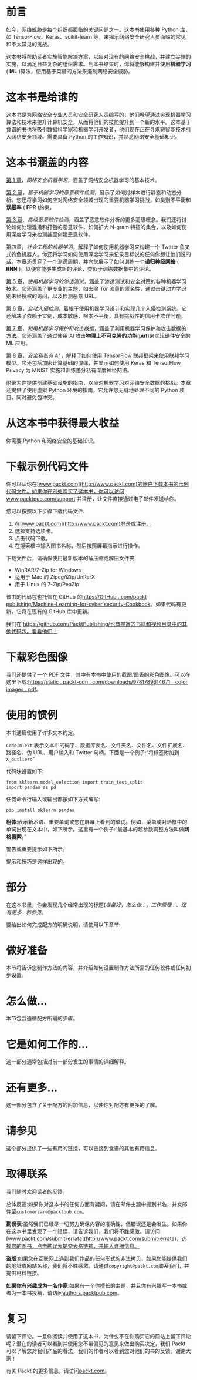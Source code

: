 

# 前言

如今，网络威胁是每个组织都面临的关键问题之一。这本书使用各种 Python 库，如 TensorFlow、Keras、scikit-learn 等，来揭示网络安全研究人员面临的常见和不太常见的挑战。

这本书将帮助读者实施智能解决方案，以应对现有的网络安全挑战，并建立尖端的实施，以满足日益复杂的组织需求。到本书结束时，你将能够构建并使用**机器学习** ( **ML** )算法，使用基于菜谱的方法来遏制网络安全威胁。



# 这本书是给谁的

这本书是为网络安全专业人员和安全研究人员编写的，他们希望通过实现机器学习算法和技术来提升计算机安全，从而将他们的技能提升到一个新的水平。这本基于食谱的书也将吸引数据科学家和机器学习开发者，他们现在正在寻求将智能技术引入网络安全领域。需要具备 Python 的工作知识，并熟悉网络安全基础知识。



# 这本书涵盖的内容

[第 1 章](d26cc5b9-3f47-4e2b-96f9-18195ba26c38.xhtml)，*网络安全机器学习*，涵盖了网络安全机器学习的基本技术。

[第 2 章](9f03fc33-a1ef-4786-96ea-4e85edb89ee9.xhtml)，*基于机器学习的恶意软件检测*，展示了如何对样本进行静态和动态分析。您还将学习如何应对网络安全领域出现的重要机器学习挑战，如类别不平衡和**误报率** ( **FPR** )约束。

[第 3 章](81f9cbcb-c2e0-4d65-9760-b02285683a15.xhtml)、*高级恶意软件检测*，涵盖了恶意软件分析的更多高级概念。我们还将讨论如何处理混淆和打包的恶意软件，如何扩大 N-gram 特征的集合，以及如何使用深度学习来检测甚至创建恶意软件。

第四章，*社会工程的机器学习*，解释了如何使用机器学习来构建一个 Twitter 鱼叉式钓鱼机器人。你还将学习如何使用深度学习来记录目标说的任何你想让他们说的话。本章还贯穿了一个测谎周期，并向您展示了如何训练一个**递归神经网络** ( **RNN** )，以便它能够生成新的评论，类似于训练数据集中的评论。

[第 5 章](e24080ec-993e-48d8-aa1d-8ac880ed424f.xhtml)，*使用机器学习的渗透测试*，涵盖了渗透测试和安全对策的各种机器学习技术。它还涵盖了更专业的主题，如去除 Tor 流量的匿名性，通过击键动力学识别未经授权的访问，以及检测恶意 URL。

[第 6 章](92f25d6b-cdec-49e6-bd52-1cfb05a57874.xhtml)，*自动入侵检测*，着眼于使用机器学习设计和实现几个入侵检测系统。它还解决了依赖于实例，成本敏感，根本不平衡，具有挑战性的信用卡欺诈问题。

[第 7 章](be5647b8-caae-4554-be48-b9d00a8fddba.xhtml)，*利用机器学习保护和攻击数据*，涵盖了利用机器学习保护和攻击数据的方法。它还涵盖了通过使用 AI 攻击**物理上不可克隆的功能**(**puf**)来实现硬件安全的 ML 应用。

[第 8 章](12216733-8792-41d5-ab17-5529b5630dbb.xhtml)，*安全和私有 AI* ，解释了如何使用 TensorFlow 联邦框架来使用联邦学习模型。它还包括加密计算基础的演练，并显示如何使用 Keras 和 TensorFlow Privacy 为 MNIST 实施和训练差分私有深度神经网络。

附录为你提供创建基础设施的指南，以应对机器学习对网络安全数据的挑战。本章还提供了使用虚拟 Python 环境的指南，它允许您无缝地处理不同的 Python 项目，同时避免包冲突。



# 从这本书中获得最大收益

你需要 Python 和网络安全的基础知识。



# 下载示例代码文件

你可以从你在[www.packt.com](http://www.packt.com)的账户下载本书的示例代码文件。如果你在别处购买了这本书，你可以访问 www.packtpub.com/support 并注册，让文件直接通过电子邮件发送给你。

您可以按照以下步骤下载代码文件:

1.  在[www.packt.com](http://www.packt.com)登录或注册。
2.  选择支持选项卡。
3.  点击代码下载。
4.  在搜索框中输入图书名称，然后按照屏幕指示进行操作。

下载文件后，请确保使用最新版本的解压缩或解压文件夹:

*   WinRAR/7-Zip for Windows
*   适用于 Mac 的 Zipeg/iZip/UnRarX
*   用于 Linux 的 7-Zip/PeaZip

该书的代码包也托管在 GitHub 的[https://GitHub . com/packt publishing/Machine-Learning-for-cyber security-Cookbook](https://github.com/PacktPublishing/Machine-Learning-for-Cybersecurity-Cookbook)。如果代码有更新，它将在现有的 GitHub 库中更新。

我们在 https://github.com/PacktPublishing/也有丰富的书籍和视频目录中的其他代码包。看看他们！



# 下载彩色图像

我们还提供了一个 PDF 文件，其中有本书中使用的截图/图表的彩色图像。可以在这里下载:[https://static . packt-cdn . com/downloads/9781789614671 _ color images . pdf](https://static.packt-cdn.com/downloads/9781789614671_ColorImages.pdf)。



# 使用的惯例

本书通篇使用了许多文本约定。

`CodeInText`:表示文本中的码字、数据库表名、文件夹名、文件名、文件扩展名、路径名、伪 URL、用户输入和 Twitter 句柄。下面是一个例子:“将标签附加到`X_outliers`”

代码块设置如下:

```
from sklearn.model_selection import train_test_split
import pandas as pd
```

任何命令行输入或输出都按如下方式编写:

```
pip install sklearn pandas
```

**粗体**:表示新术语、重要单词或您在屏幕上看到的单词。例如，菜单或对话框中的单词出现在文本中，如下所示。这里有一个例子:“最基本的超参数调整方法叫做**网格搜索**。”

警告或重要提示如下所示。

提示和技巧是这样出现的。



# 部分

在这本书里，你会发现几个经常出现的标题(*准备好*，*怎么做...*，*工作原理...*、*还有更多...*和*参见*。

要给出如何完成配方的明确说明，请使用以下章节:



# 做好准备

本节将告诉您制作方法的内容，并介绍如何设置制作方法所需的任何软件或任何初步设置。



# 怎么做…

本节包含遵循配方所需的步骤。



# 它是如何工作的…

这一部分通常包括对前一部分发生的事情的详细解释。



# 还有更多…

这一部分包含了关于配方的附加信息，以使你对配方有更多的了解。



# 请参见

这个部分提供了一些有用的链接，可以链接到食谱的其他有用信息。



# 取得联系

我们随时欢迎读者的反馈。

总体反馈:如果你对这本书的任何方面有疑问，请在邮件主题中提到书名，并发邮件至`customercare@packtpub.com`。

**勘误表**:虽然我们已经尽一切努力确保内容的准确性，但错误还是会发生。如果你在这本书里发现了一个错误，请告诉我们，我们将不胜感激。请访问[www.packt.com/submit-errata](http://www.packt.com/submit-errata)，选择您的图书，点击勘误表提交表格链接，并输入详细信息。

**盗版**:如果您在互联网上遇到我们作品的任何形式的非法拷贝，如果您能提供我们的地址或网站名称，我们将不胜感激。请通过`copyright@packt.com`联系我们，并提供材料链接。

**如果你有兴趣成为一名作家**:如果有一个你擅长的主题，并且你有兴趣写一本书或者为一本书投稿，请访问[authors.packtpub.com](http://authors.packtpub.com/)。



# 复习

请留下评论。一旦你阅读并使用了这本书，为什么不在你购买它的网站上留下评论呢？潜在的读者可以看到并使用您不带偏见的意见来做出购买决定，我们 Packt 可以了解您对我们产品的看法，我们的作者可以看到您对他们的书的反馈。谢谢大家！

有关 Packt 的更多信息，请访问[packt.com](http://www.packt.com/)。